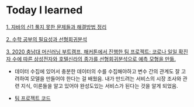 # Today I learned


[1. 자바의 신1 풀지 못한 문제들과 해결방법 정리](https://github.com/lunar0926/Today-I-learned/blob/master/JAVA/%EC%9E%90%EB%B0%94%EC%9D%98%20%EC%8B%A0%201.md)


[2. 수학 공부의 필요성과 선형회귀분석](https://github.com/lunar0926/Today-I-learned/blob/master/2020%20CNU%20AI%20bootcamp/%EC%88%98%ED%95%99%20%EA%B3%B5%EB%B6%80%EC%9D%98%20%ED%95%84%EC%9A%94%EC%84%B1%EA%B3%BC%20%EC%84%A0%ED%98%95%ED%9A%8C%EA%B7%80%EB%B6%84%EC%84%9D.md)


[3. 2020 충남대 머신러닝 부트캠프, 해커톤에서 진행한 팀 프로젝트: 코로나 일일 확진자 수에 따른 삼성전자와 호텔신라의 종가를 선형회귀분석으로 예측 모형을 만듦.](https://github.com/lunar0926/Today-I-learned/blob/master/2020%20CNU%20AI%20bootcamp/LinearRegression_teamproject/%ED%95%B4%EC%BB%A4%ED%86%A4%20_%EB%B0%9C%ED%91%9C_ppt3.pdf)


* 데이터 수집에 있어서 충분한 데이터의 수를 수집해야하고 변수 간의 관계도 잘 고려하여 모델을 만들어야 한다는 걸 배웠음. 내가 만드려는 서비스의 시장 조사와 관련 지식, 이론들을 알고 있어야 완성도있는 서비스가 된다는 것을 알게 되었음. 

* [팀 프로젝트 코드](https://github.com/lunar0926/Today-I-learned/tree/master/2020%20CNU%20AI%20bootcamp/LinearRegression_teamproject)


